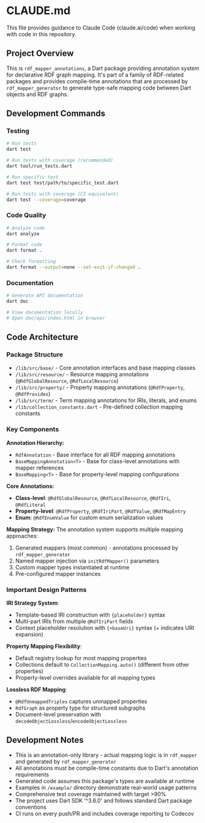 # CLAUDE.md

This file provides guidance to Claude Code (claude.ai/code) when working with code in this repository.

## Project Overview

This is `rdf_mapper_annotations`, a Dart package providing annotation system for declarative RDF graph mapping. It's part of a family of RDF-related packages and provides compile-time annotations that are processed by `rdf_mapper_generator` to generate type-safe mapping code between Dart objects and RDF graphs.

## Development Commands

### Testing
```bash
# Run tests
dart test

# Run tests with coverage (recommended)
dart tool/run_tests.dart

# Run specific test
dart test test/path/to/specific_test.dart

# Run tests with coverage (CI equivalent)
dart test --coverage=coverage
```

### Code Quality
```bash
# Analyze code
dart analyze

# Format code  
dart format .

# Check formatting
dart format --output=none --set-exit-if-changed .
```

### Documentation
```bash
# Generate API documentation
dart doc

# View documentation locally
# Open doc/api/index.html in browser
```

## Code Architecture

### Package Structure
- `/lib/src/base/` - Core annotation interfaces and base mapping classes
- `/lib/src/resource/` - Resource mapping annotations (`@RdfGlobalResource`, `@RdfLocalResource`) 
- `/lib/src/property/` - Property mapping annotations (`@RdfProperty`, `@RdfProvides`)
- `/lib/src/term/` - Term mapping annotations for IRIs, literals, and enums
- `/lib/collection_constants.dart` - Pre-defined collection mapping constants

### Key Components

**Annotation Hierarchy:**
- `RdfAnnotation` - Base interface for all RDF mapping annotations
- `BaseMappingAnnotation<T>` - Base for class-level annotations with mapper references
- `BaseMapping<T>` - Base for property-level mapping configurations

**Core Annotations:**
- **Class-level**: `@RdfGlobalResource`, `@RdfLocalResource`, `@RdfIri`, `@RdfLiteral` 
- **Property-level**: `@RdfProperty`, `@RdfIriPart`, `@RdfValue`, `@RdfMapEntry`
- **Enum**: `@RdfEnumValue` for custom enum serialization values

**Mapping Strategy:**
The annotation system supports multiple mapping approaches:
1. Generated mappers (most common) - annotations processed by `rdf_mapper_generator`
2. Named mapper injection via `initRdfMapper()` parameters
3. Custom mapper types instantiated at runtime
4. Pre-configured mapper instances

### Important Design Patterns

**IRI Strategy System**: 
- Template-based IRI construction with `{placeholder}` syntax
- Multi-part IRIs from multiple `@RdfIriPart` fields
- Context placeholder resolution with `{+baseUri}` syntax (+ indicates URI expansion)

**Property Mapping Flexibility**:
- Default registry lookup for most mapping properties
- Collections default to `CollectionMapping.auto()` (different from other properties)
- Property-level overrides available for all mapping types

**Lossless RDF Mapping**:
- `@RdfUnmappedTriples` captures unmapped properties
- `RdfGraph` as property type for structured subgraphs
- Document-level preservation with `decodeObjectLossless`/`encodeObjectLossless`

## Development Notes

- This is an annotation-only library - actual mapping logic is in `rdf_mapper` and generated by `rdf_mapper_generator`
- All annotations must be compile-time constants due to Dart's annotation requirements
- Generated code assumes this package's types are available at runtime
- Examples in `/example/` directory demonstrate real-world usage patterns
- Comprehensive test coverage maintained with target >90%
- The project uses Dart SDK '^3.6.0' and follows standard Dart package conventions
- CI runs on every push/PR and includes coverage reporting to Codecov